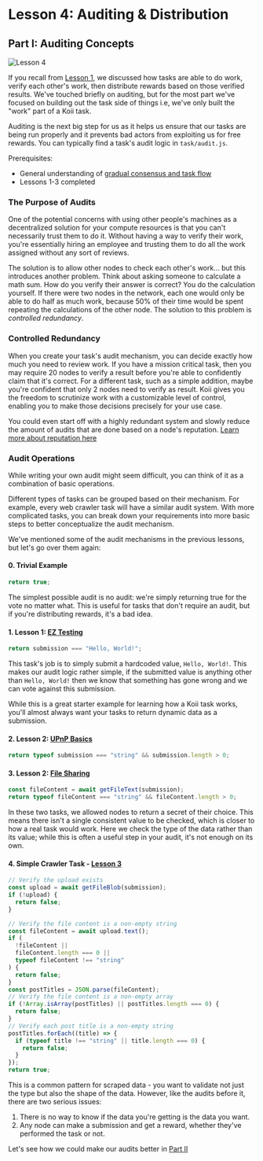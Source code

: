 # Lesson 4: Auditing & Distribution

## Part I: Auditing Concepts

![Lesson 4](https://github.com/koii-network/ezsandbox/assets/66934242/dce7f56b-02e9-4e75-8fef-1e4b8ecf0f95)

If you recall from [Lesson 1](../Lesson%201/PartIII.md), we discussed how tasks are able to do work, verify each other's work, then distribute rewards based on those verified results. We've touched briefly on auditing, but for the most part we've focused on building out the task side of things i.e, we've only built the "work" part of a Koii task.

Auditing is the next big step for us as it helps us ensure that our tasks are being run properly and it prevents bad actors from exploiting us for free rewards. You can typically find a task's audit logic in `task/audit.js`.

Prerequisites:

- General understanding of [gradual consensus and task flow](https://docs.koii.network/concepts/what-are-tasks/what-are-tasks/gradual-consensus)
- Lessons 1-3 completed

### The Purpose of Audits

One of the potential concerns with using other people's machines as a decentralized solution for your compute resources is that you can't necessarily trust them to do it. Without having a way to verify their work, you're essentially hiring an employee and trusting them to do all the work assigned without any sort of reviews.

The solution is to allow other nodes to check each other's work... but this introduces another problem. Think about asking someone to calculate a math sum. How do you verify their answer is correct? You do the calculation yourself. If there were two nodes in the network, each one would only be able to do half as much work, because 50% of their time would be spent repeating the calculations of the other node. The solution to this problem is _controlled redundancy_.

### Controlled Redundancy

When you create your task's audit mechanism, you can decide exactly how much you need to review work. If you have a mission critical task, then you may require 20 nodes to verify a result before you're able to confidently claim that it's correct. For a different task, such as a simple addition, maybe you're confident that only 2 nodes need to verify as result. Koii gives you the freedom to scrutinize work with a customizable level of control, enabling you to make those decisions precisely for your use case.

You could even start off with a highly redundant system and slowly reduce the amount of audits that are done based on a node's reputation. [Learn more about reputation here](https://docs.koii.network/concepts/what-are-tasks/designing-tasks/using-reputation#definition-of-carp)

### Audit Operations

While writing your own audit might seem difficult, you can think of it as a combination of basic operations.

Different types of tasks can be grouped based on their mechanism. For example, every web crawler task will have a similar audit system. With more complicated tasks, you can break down your requirements into more basic steps to better conceptualize the audit mechanism.

We've mentioned some of the audit mechanisms in the previous lessons, but let's go over them again:

#### 0. Trivial Example

```javascript
return true;
```

The simplest possible audit is no audit: we're simply returning true for the vote no matter what. This is useful for tasks that don't require an audit, but if you're distributing rewards, it's a bad idea.

#### 1. Lesson 1: [EZ Testing](../Lesson%201/ez-testing-task/3-audit.js)

```javascript
return submission === "Hello, World!";
```

This task's job is to simply submit a hardcoded value, `Hello, World!`. This makes our audit logic rather simple, if the submitted value is anything other than `Hello, World!` then we know that something has gone wrong and we can vote against this submission.

While this is a great starter example for learning how a Koii task works, you'll almost always want your tasks to return dynamic data as a submission.

#### 2. Lesson 2: [UPnP Basics](../Lesson%202/upnp-basics/src/task/3-audit.js)

```javascript
return typeof submission === "string" && submission.length > 0;
```

#### 3. Lesson 2: [File Sharing](../Lesson%202/file-sharing/task/3-audit.js)

```javascript
const fileContent = await getFileText(submission);
return typeof fileContent === "string" && fileContent.length > 0;
```

In these two tasks, we allowed nodes to return a secret of their choice. This means there isn't a single consistent value to be checked, which is closer to how a real task would work. Here we check the type of the data rather than its value; while this is often a useful step in your audit, it's not enough on its own.

#### 4. Simple Crawler Task - [Lesson 3](../Lesson%203/simple-crawler/task/3-audit.js)

```javascript
// Verify the upload exists
const upload = await getFileBlob(submission);
if (!upload) {
  return false;
}

// Verify the file content is a non-empty string
const fileContent = await upload.text();
if (
  !fileContent ||
  fileContent.length === 0 ||
  typeof fileContent !== "string"
) {
  return false;
}
const postTitles = JSON.parse(fileContent);
// Verify the file content is a non-empty array
if (!Array.isArray(postTitles) || postTitles.length === 0) {
  return false;
}
// Verify each post title is a non-empty string
postTitles.forEach((title) => {
  if (typeof title !== "string" || title.length === 0) {
    return false;
  }
});
return true;
```

This is a common pattern for scraped data - you want to validate not just the type but also the shape of the data. However, like the audits before it, there are two serious issues:

1. There is no way to know if the data you're getting is the data you want.
2. Any node can make a submission and get a reward, whether they've performed the task or not.

Let's see how we could make our audits better in [Part II](./PartII.md)
